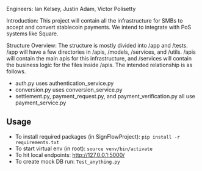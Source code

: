Engineers:
Ian Kelsey, Justin Adam, Victor Polisetty

Introduction:
This project will contain all the infrastructure for SMBs to accept and convert stablecoin payments. We intend to integrate with PoS systems like Square.

Structure Overview:
The structure is mostly divided into /app and /tests. /app will have a few directories in /apis, /models, /services, and /utils. /apis will contain the main apis for this infrastructure, and /services will contain the business logic for the files inside /apis. The intended relationship is as follows.
- auth.py uses authentication_service.py
- conversion.py uses conversion_service.py
- settlement.py, payment_request.py, and payment_verification.py all use payment_service.py

## Usage
- To install required packages (in SignFlowProject): `pip install -r requirements.txt`
- To start virtual env (in root): `source venv/bin/activate`
- To hit local endpoints: http://127.0.0.1:5000/
- To create mock DB run: `Test_anything.py`
